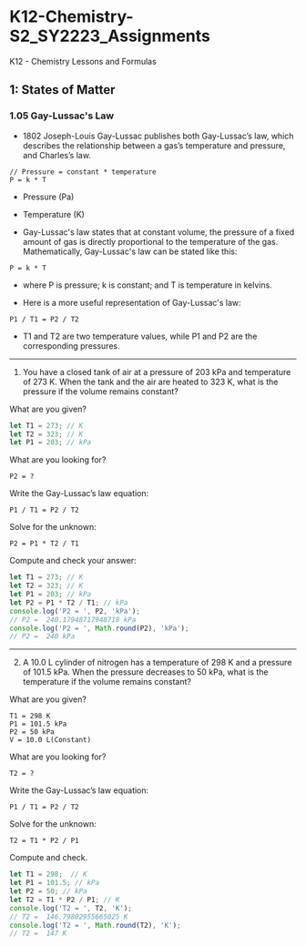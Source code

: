 # K12-Chemistry-S2_SY2223_Assignments

K12 - Chemistry Lessons and Formulas

## 1: States of Matter

### 1.05  Gay-Lussac's Law

* 1802
Joseph-Louis Gay-Lussac publishes both Gay-Lussac’s law, which describes the relationship between a gas’s temperature and pressure, and Charles’s law.

```
// Pressure = constant * temperature
P = k * T
```

* Pressure (Pa)

* Temperature (K)

* Gay-Lussac's law states that at constant volume, the pressure of a fixed amount of gas is directly proportional to the temperature of the gas. Mathematically, Gay-Lussac's law can be stated like this:

```
P = k * T
```

* where P is pressure; k is constant; and T is temperature in kelvins.

* Here is a more useful representation of Gay-Lussac's law:

```
P1 / T1 = P2 / T2
```

* T1 and T2 are two temperature values, while P1 and P2 are the corresponding pressures.

---

1. You have a closed tank of air at a pressure of 203 kPa and temperature of 273 K. When the tank and the air are heated to 323 K, what is the pressure if the volume remains constant?

What are you given?

```js
let T1 = 273; // K
let T2 = 323; // K
let P1 = 203; // kPa
```

What are you looking for?

```
P2 = ?
```

Write the Gay-Lussac’s law equation:

```
P1 / T1 = P2 / T2
```

Solve for the unknown:
```
P2 = P1 * T2 / T1
```

Compute and check your answer:

```js
let T1 = 273; // K
let T2 = 323; // K
let P1 = 203; // kPa
let P2 = P1 * T2 / T1; // kPa
console.log('P2 = ', P2, 'kPa');
// P2 =  240.17948717948718 kPa
console.log('P2 = ', Math.round(P2), 'kPa');
// P2 =  240 kPa
```

---

2. A 10.0 L cylinder of nitrogen has a temperature of 298 K and a pressure of 101.5 kPa. When the pressure decreases to 50 kPa, what is the temperature if the volume remains constant?

What are you given?

```
T1 = 298 K
P1 = 101.5 kPa
P2 = 50 kPa
V = 10.0 L(Constant)
```

What are you looking for?

```
T2 = ?
```

Write the Gay-Lussac’s law equation:

```
P1 / T1 = P2 / T2
```

Solve for the unknown:

```
T2 = T1 * P2 / P1
```

Compute and check.

```js
let T1 = 298;  // K
let P1 = 101.5; // kPa
let P2 = 50; // kPa
let T2 = T1 * P2 / P1; // K
console.log('T2 = ', T2, 'K');
// T2 =  146.79802955665025 K
console.log('T2 = ', Math.round(T2), 'K');
// T2 =  147 K
```
